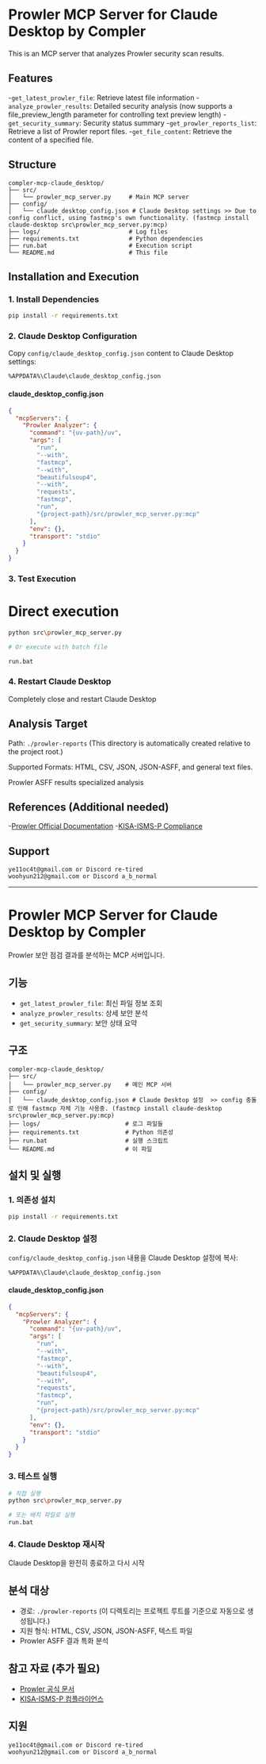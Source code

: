 # Prowler MCP Server for Claude Desktop by Compler
This is an MCP server that analyzes Prowler security scan results.

## Features
-`get_latest_prowler_file`: Retrieve latest file information
-`analyze_prowler_results`: Detailed security analysis (now supports a file_preview_length parameter for controlling text preview length)
-`get_security_summary`: Security status summary
-`get_prowler_reports_list`: Retrieve a list of Prowler report files.
-`get_file_content`: Retrieve the content of a specified file.

## Structure
```
compler-mcp-claude_desktop/
├── src/
│   └── prowler_mcp_server.py     # Main MCP server
├── config/
│   └── claude_desktop_config.json # Claude Desktop settings >> Due to config conflict, using fastmcp's own functionality. (fastmcp install claude-desktop src\prowler_mcp_server.py:mcp)
├── logs/                         # Log files
├── requirements.txt              # Python dependencies
├── run.bat                       # Execution script
└── README.md                     # This file
```

## Installation and Execution
### 1. Install Dependencies
```bash
pip install -r requirements.txt
```

### 2. Claude Desktop Configuration
Copy `config/claude_desktop_config.json` content to Claude Desktop settings:
```
%APPDATA%\Claude\claude_desktop_config.json
```

#### claude_desktop_config.json
```json
{
  "mcpServers": {
    "Prowler Analyzer": {
      "command": "{uv-path}/uv",
      "args": [
        "run",
        "--with",
        "fastmcp",
        "--with",
        "beautifulsoup4",
        "--with",
        "requests",
        "fastmcp",
        "run",
        "{project-path}/src/prowler_mcp_server.py:mcp"
      ],
      "env": {},
      "transport": "stdio"
    }
  }
}
```

### 3. Test Execution
# Direct execution
```bash
python src\prowler_mcp_server.py

# Or execute with batch file

run.bat
```

### 4. Restart Claude Desktop
Completely close and restart Claude Desktop


## Analysis Target
Path: `./prowler-reports` (This directory is automatically created relative to the project root.)

Supported Formats: HTML, CSV, JSON, JSON-ASFF, and general text files.

Prowler ASFF results specialized analysis

## References (Additional needed)
-[Prowler Official Documentation](https://docs.prowler.com/projects/prowler-open-source/en/latest/tutorials/prowler-app/)
-[KISA-ISMS-P Compliance](https://hub.prowler.com/compliance/kisa_isms_p_2023_aws)

## Support
```
ye11oc4t@gmail.com or Discord re-tired
woohyun212@gmail.com or Discord a_b_normal
```


___



# Prowler MCP Server for Claude Desktop by Compler

Prowler 보안 점검 결과를 분석하는 MCP 서버입니다.

## 기능
- `get_latest_prowler_file`: 최신 파일 정보 조회
- `analyze_prowler_results`: 상세 보안 분석
- `get_security_summary`: 보안 상태 요약

## 구조
```
compler-mcp-claude_desktop/
├── src/
│   └── prowler_mcp_server.py    # 메인 MCP 서버
├── config/
│   └── claude_desktop_config.json # Claude Desktop 설정  >> config 충돌로 인해 fastmcp 자체 기능 사용중. (fastmcp install claude-desktop src\prowler_mcp_server.py:mcp)
├── logs/                        # 로그 파일들
├── requirements.txt             # Python 의존성
├── run.bat                      # 실행 스크립트
└── README.md                    # 이 파일
```

## 설치 및 실행

### 1. 의존성 설치
```bash
pip install -r requirements.txt
```

### 2. Claude Desktop 설정
`config/claude_desktop_config.json` 내용을 Claude Desktop 설정에 복사:
```
%APPDATA%\Claude\claude_desktop_config.json
```

#### claude_desktop_config.json
```json
{
  "mcpServers": {
    "Prowler Analyzer": {
      "command": "{uv-path}/uv",
      "args": [
        "run",
        "--with",
        "fastmcp",
        "--with",
        "beautifulsoup4",
        "--with",
        "requests",
        "fastmcp",
        "run",
        "{project-path}/src/prowler_mcp_server.py:mcp"
      ],
      "env": {},
      "transport": "stdio"
    }
  }
}
```


### 3. 테스트 실행
```bash
# 직접 실행
python src\prowler_mcp_server.py

# 또는 배치 파일로 실행
run.bat
```

### 4. Claude Desktop 재시작
Claude Desktop을 완전히 종료하고 다시 시작

##  분석 대상
- 경로: `./prowler-reports` (이 디렉토리는 프로젝트 루트를 기준으로 자동으로 생성됩니다.) 
- 지원 형식: HTML, CSV, JSON, JSON-ASFF, 텍스트 파일
- Prowler ASFF 결과 특화 분석

## 참고 자료 (추가 필요)
- [Prowler 공식 문서](https://docs.prowler.com/projects/prowler-open-source/en/latest/tutorials/prowler-app/)
- [KISA-ISMS-P 컴플라이언스](https://hub.prowler.com/compliance/kisa_isms_p_2023_aws)

## 지원
```
ye11oc4t@gmail.com or Discord re-tired
woohyun212@gmail.com or Discord a_b_normal
```
